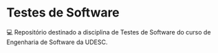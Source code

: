 # Testes de Software

💻 Repositório destinado a disciplina de Testes de Software do curso de Engenharia de Software da UDESC.
